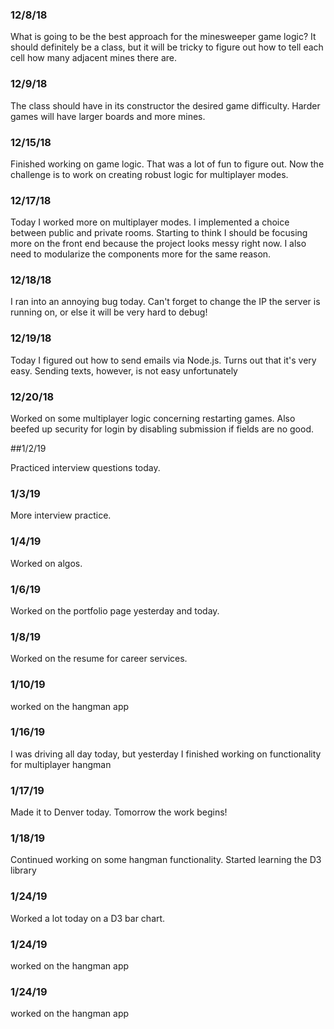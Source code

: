 ### 12/8/18

What is going to be the best approach for the minesweeper game logic? It should definitely be a class, but it will be tricky to figure out how to tell each cell how many adjacent mines there are. 

### 12/9/18

The class should have in its constructor the desired game difficulty. Harder games will have larger boards and more mines.

### 12/15/18

Finished working on game logic. That was a lot of fun to figure out. Now the challenge is to work on creating robust logic for multiplayer modes. 

### 12/17/18

Today I worked more on multiplayer modes. I implemented a choice between public and private rooms.  Starting to think I should be focusing more on the front end because the project looks messy right now.  I also need to modularize the components more for the same reason.  

### 12/18/18

I ran into an annoying bug today. Can't forget to change the IP the server is running on, or else it will be very hard to debug!
 
### 12/19/18

Today I figured out how to send emails via Node.js. Turns out that it's very easy. Sending texts, however, is not easy unfortunately 

### 12/20/18

Worked on some multiplayer logic concerning restarting games. Also beefed up security for login by disabling submission if fields are no good.

##1/2/19

Practiced interview questions today.

### 1/3/19

More interview practice.

### 1/4/19

Worked on algos.

### 1/6/19

Worked on the portfolio page yesterday and today.

### 1/8/19

Worked on the resume for career services.

### 1/10/19

 worked on the hangman app

 ### 1/16/19

 I was driving all day today, but yesterday I finished working on functionality for multiplayer hangman

 ### 1/17/19

 Made it to Denver today. Tomorrow the work begins!

 ### 1/18/19

 Continued working on some hangman functionality. Started learning the D3 library

 ### 1/24/19

 Worked a lot today on a D3 bar chart. 



 ### 1/24/19 
 worked on the hangman app

 ### 1/24/19 
 worked on the hangman app